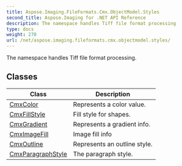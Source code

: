 ```yaml
---
title: Aspose.Imaging.FileFormats.Cmx.ObjectModel.Styles
second_title: Aspose.Imaging for .NET API Reference
description: The namespace handles Tiff file format processing
type: docs
weight: 270
url: /net/aspose.imaging.fileformats.cmx.objectmodel.styles/
---
```

The namespace handles Tiff file format processing.

## Classes

| Class | Description |
| --- | --- |
| [CmxColor](./cmxcolor/) | Represents a color value. |
| [CmxFillStyle](./cmxfillstyle/) | Fill style for shapes. |
| [CmxGradient](./cmxgradient/) | Represents a gradient info. |
| [CmxImageFill](./cmximagefill/) | Image fill info |
| [CmxOutline](./cmxoutline/) | Represents an outline style. |
| [CmxParagraphStyle](./cmxparagraphstyle/) | The paragraph style. |


